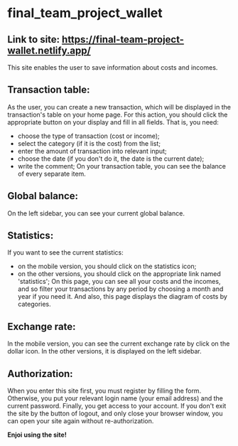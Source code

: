 # final_team_project_wallet

Link to site: <https://final-team-project-wallet.netlify.app/>
--------------------------------------------------------------
This site enables the user to save information about costs and incomes.  
    
Transaction table:
------------------
As the user, you can create a new transaction, which will be displayed in the transaction's table on your home page. For this action, you should click the appropriate button on your display and fill in all fields. That is,  you need:
* choose the type of transaction (cost or income);
* select the category (if it is the cost) from the list;
* enter the amount of transaction into relevant input;
* choose the date (if you don't do it, the date is the current date);
* write the comment;
On your transaction table, you can see the balance of every separate item. 

Global balance:
--------------
On the left sidebar, you can see your current global balance.

Statistics:
-----------
If you want to see the current statistics: 
* on the mobile version, you should click on the statistics icon;
* on the other versions, you should click on the appropriate link named 'statistics';
On this page, you can see all your costs and the incomes, and so filter your transactions by any period by choosing a month and year if you need it. And also, this page displays the diagram of costs by categories. 

Exchange rate:
--------------
In the mobile version, you can see the current exchange rate by click on the dollar icon. In the other versions, it is displayed on the left sidebar. 

Authorization:
--------------
When you enter this site first, you must register by filling the form. Otherwise, you put your relevant login name (your email address) and the current password. Finally, you get access to your account. If you don't exit the site by the button of logout, and only close your browser window, you can open your site again without re-authorization. 

**Enjoi using the site!**
